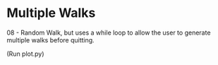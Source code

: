 # Multiple Walks

08 - Random Walk, but uses a while loop to allow the user to generate multiple
walks before quitting.

(Run plot.py)
